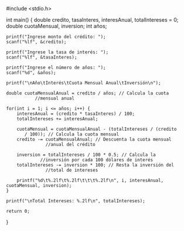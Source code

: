 #include <stdio.h>

int main() {
    double credito, tasaInteres, interesAnual, totalIntereses = 0;
    double cuotaMensual, inversion;
    int años;

    printf("Ingrese monto del crédito: ");
    scanf("%lf", &credito);

    printf("Ingrese la tasa de interés: ");
    scanf("%lf", &tasaInteres);

    printf("Ingrese el número de años: ");
    scanf("%d", &años);

    printf("\nAño\tInterés\tCuota Mensual Anual\tInversión\n");

    double cuotaMensualAnual = credito / años; // Calcula la cuota 
               //mensual anual

    for(int i = 1; i <= años; i++) {
        interesAnual = (credito * tasaInteres) / 100;
        totalIntereses += interesAnual;

        cuotaMensual = cuotaMensualAnual - (totalIntereses / (credito 
           / 100)); // Calcula la cuota mensual
        credito -= cuotaMensualAnual; // Descuenta la cuota mensual 
                   //anual del crédito

        inversion = totalIntereses / 100 * 0.5; // Calcula la 
                 //inversión por cada 100 dólares de interés
        totalIntereses -= inversion * 100; // Resta la inversión del 
                   //total de intereses

        printf("%d\t%.2lf\t%.2lf\t\t\t%.2lf\n", i, interesAnual, cuotaMensual, inversion);
    }

    printf("\nTotal Intereses: %.2lf\n", totalIntereses);

    return 0;
}

